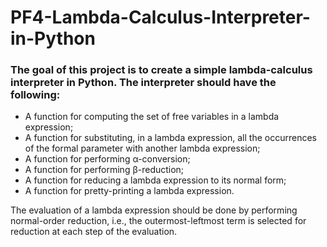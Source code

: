 # PF4-Lambda-Calculus-Interpreter-in-Python
### The goal of this project is to create a simple lambda-calculus interpreter in Python. The interpreter should have the following:
- A function for computing the set of free variables in a lambda expression;
- A function for substituting, in a lambda expression, all the occurrences of the formal parameter with another lambda expression;
- A function for performing α-conversion;
- A function for performing β-reduction;
- A function for reducing a lambda expression to its normal form;
- A function for pretty-printing a lambda expression.

The evaluation of a lambda expression should be done by performing normal-order reduction, i.e., the outermost-leftmost term is selected for reduction at each step of the evaluation.
